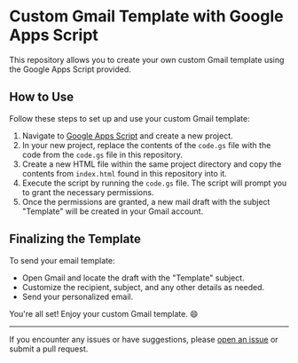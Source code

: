 # Custom Gmail Template with Google Apps Script

This repository allows you to create your own custom Gmail template using the Google Apps Script provided.

## How to Use

Follow these steps to set up and use your custom Gmail template:

1. Navigate to [Google Apps Script](https://script.google.com/) and create a new project.
2. In your new project, replace the contents of the `code.gs` file with the code from the `code.gs` file in this repository.
3. Create a new HTML file within the same project directory and copy the contents from `index.html` found in this repository into it.
4. Execute the script by running the `code.gs` file. The script will prompt you to grant the necessary permissions.
5. Once the permissions are granted, a new mail draft with the subject "Template" will be created in your Gmail account.

## Finalizing the Template

To send your email template:

- Open Gmail and locate the draft with the "Template" subject.
- Customize the recipient, subject, and any other details as needed.
- Send your personalized email.

You're all set! Enjoy your custom Gmail template. 😄

---

If you encounter any issues or have suggestions, please [open an issue](https://github.com/Anirudhrawat/App-Script-Template/issues) or submit a pull request.
